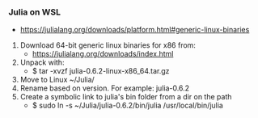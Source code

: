 ### Julia on WSL
* https://julialang.org/downloads/platform.html#generic-linux-binaries

1. Download 64-bit generic linux binaries for x86 from:
    * https://julialang.org/downloads/index.html
1. Unpack with:
    * $ tar -xvzf julia-0.6.2-linux-x86_64.tar.gz
1. Move to Linux ~/Julia/
1. Rename based on version. For example: julia-0.6.2
1. Create a symbolic link to julia's bin folder from a dir on the path
    * $ sudo ln -s ~/Julia/julia-0.6.2/bin/julia /usr/local/bin/julia

